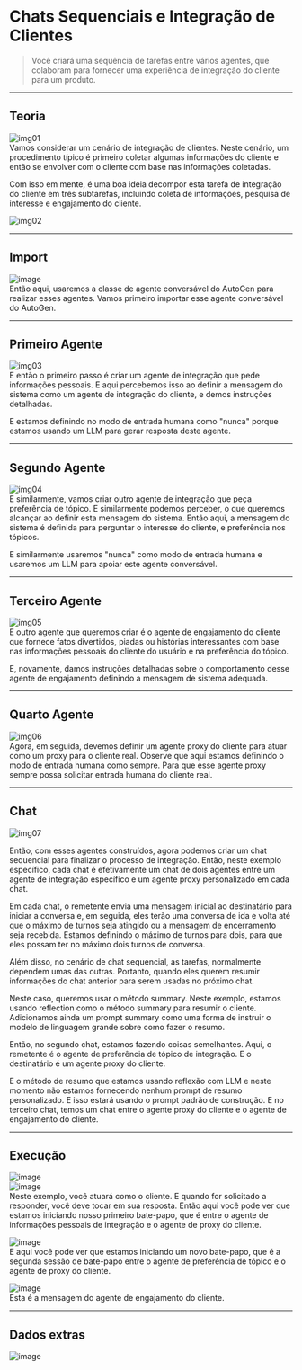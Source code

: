 # Chats Sequenciais e Integração de Clientes

> Você criará uma sequência de tarefas entre vários agentes,
que colaboram para fornecer uma experiência de integração do cliente para um produto.

---
## Teoria

![img01](https://github.com/user-attachments/assets/c6dffbc3-de71-4191-88df-7e357296fd12)<br>
Vamos considerar um cenário de integração de clientes.
Neste cenário, um procedimento típico é primeiro coletar algumas informações do cliente e então se envolver com o cliente
com base nas informações coletadas.

Com isso em mente, é uma boa ideia decompor esta tarefa de integração do cliente em três subtarefas,
incluindo coleta de informações, pesquisa de interesse e engajamento do cliente.

![img02](https://github.com/user-attachments/assets/f80245a5-53da-4cb8-b673-b945bcdaa043)<br>

---
## Import

![image](https://github.com/user-attachments/assets/80bcf827-4eba-4eef-8008-8af2c3e8276d)<br>
Então aqui, usaremos a classe de agente conversável do AutoGen para realizar esses agentes.
Vamos primeiro importar esse agente conversável do AutoGen.

---
## Primeiro Agente

![img03](https://github.com/user-attachments/assets/8375607c-2afe-4aa0-bb03-d8419af9a942)<br>
E então o primeiro passo é criar um agente de integração que pede informações pessoais.
E aqui percebemos isso ao definir a mensagem do sistema como um agente de integração do cliente,
e demos instruções detalhadas.

E estamos definindo no modo de entrada humana como "nunca" porque estamos usando um LLM para gerar resposta deste agente.

---
## Segundo Agente

![img04](https://github.com/user-attachments/assets/f3d13978-5c70-4d7f-adc6-9e2604a00ce5)<br>
E similarmente, vamos criar outro agente de integração que peça preferência de tópico.
E similarmente podemos perceber, o que queremos alcançar ao definir esta mensagem do sistema.
Então aqui, a mensagem do sistema é definida para perguntar o interesse do cliente, e preferência nos tópicos.

E similarmente usaremos "nunca" como modo de entrada humana e usaremos um LLM para apoiar este agente conversável.

---
## Terceiro Agente

![img05](https://github.com/user-attachments/assets/60ebaba9-1191-4337-8308-3dfd75e03e52)<br>
E outro agente que queremos criar é o agente de engajamento do cliente que fornece fatos divertidos,
piadas ou histórias interessantes com base nas informações pessoais do cliente do usuário e na preferência do tópico.

E, novamente, damos instruções detalhadas sobre o comportamento desse agente de engajamento definindo
a mensagem de sistema adequada.

---
## Quarto Agente

![img06](https://github.com/user-attachments/assets/fa667b17-6221-4c8e-b56f-e1ca1505801e)<br>
Agora, em seguida, devemos definir um agente proxy do cliente para atuar como um proxy para o cliente real. 
Observe que aqui estamos definindo o modo de entrada humana como sempre. 
Para que esse agente proxy sempre possa solicitar entrada humana do cliente real.

---
## Chat

![img07](https://github.com/user-attachments/assets/58312ad9-ac64-4d76-b183-6b989a7ddcf1)

Então, com esses agentes construídos, agora podemos criar um chat sequencial para finalizar o processo de integração.
Então, neste exemplo específico, cada chat é efetivamente um chat de dois agentes entre um agente de integração específico
e um agente proxy personalizado em cada chat.

Em cada chat, o remetente envia uma mensagem inicial ao destinatário para iniciar a conversa e, em seguida,
eles terão uma conversa de ida e volta até que o máximo de turnos seja atingido ou a mensagem de encerramento seja recebida.
Estamos definindo o máximo de turnos para dois, para que eles possam ter no máximo dois turnos de conversa.

Além disso, no cenário de chat sequencial, as tarefas, normalmente dependem umas das outras.
Portanto, quando eles querem resumir informações do chat anterior para serem usadas no próximo chat.

Neste caso, queremos usar o método summary.
Neste exemplo, estamos usando reflection como o método summary para resumir o cliente.
Adicionamos ainda um prompt summary como uma forma de instruir o modelo de linguagem grande sobre como fazer o resumo.

Então, no segundo chat, estamos fazendo coisas semelhantes.
Aqui, o remetente é o agente de preferência de tópico de integração.
E o destinatário é um agente proxy do cliente.

E o método de resumo que estamos usando reflexão com LLM e neste momento não estamos fornecendo nenhum prompt de
resumo personalizado.
E isso estará usando o prompt padrão de construção.
E no terceiro chat, temos um chat entre o agente proxy do cliente e o agente de engajamento do cliente.

---
## Execução

![image](https://github.com/user-attachments/assets/dd7b146e-8414-442c-821d-033b2f7ec281)<br>
![image](https://github.com/user-attachments/assets/aec7d06d-b9c2-4e65-9a1b-9ffa1a5d5be7)<br>
Neste exemplo, você atuará como o cliente. E quando for solicitado a responder, você deve tocar em sua resposta.
Então aqui você pode ver que estamos iniciando nosso primeiro bate-papo, que é entre o agente de informações pessoais
de integração e o agente de proxy do cliente.

![image](https://github.com/user-attachments/assets/eaf0f67c-96be-465d-9611-d2cbe28187ed)<br>
E aqui você pode ver que estamos iniciando um novo bate-papo,
que é a segunda sessão de bate-papo entre o agente de preferência de tópico e o agente de proxy do cliente.

![image](https://github.com/user-attachments/assets/ccaa1816-73aa-4fbd-a725-1f53548a741c)<br>
Esta é a mensagem do agente de engajamento do cliente.

---
## Dados extras

![image](https://github.com/user-attachments/assets/a223a22a-2488-40cf-ac1b-cbc13064f14b)
